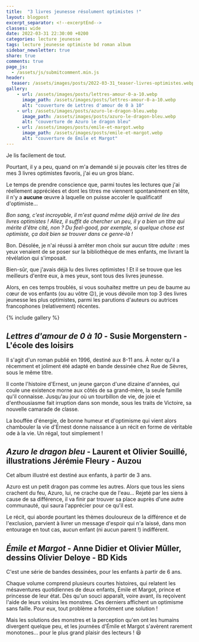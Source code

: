 ```yaml
---
title:  "3 livres jeunesse résolument optimistes !"
layout: blogpost
excerpt_separator: <!--excerptEnd-->
classes: wide
date: 2022-03-31 22:30:00 +0200
categories: lecture jeunesse
tags: lecture jeunesse optimiste bd roman album
sidebar_newsletter: true
share: true
comments: true
page_js:
  - /assets/js/submitcomment.min.js
header:
  teaser: /assets/images/posts/2022-03-31_teaser-livres-optimistes.webp
gallery:
    - url: /assets/images/posts/lettres-amour-0-a-10.webp
      image_path: /assets/images/posts/lettres-amour-0-a-10.webp
      alt: "couverture de Lettres d'amour de 0 à 10"
    - url: /assets/images/posts/azuro-le-dragon-bleu.webp
      image_path: /assets/images/posts/azuro-le-dragon-bleu.webp
      alt: "couverture de Azuro le dragon bleu"
    - url: /assets/images/posts/emile-et-margot.webp
      image_path: /assets/images/posts/emile-et-margot.webp
      alt: "couverture de Émile et Margot"
---
```


Je lis facilement de tout.

Pourtant, il y a peu, quand on m'a demandé si je pouvais citer les titres de mes 3 livres optimistes favoris, j'ai eu un gros blanc.
<!--excerptEnd-->
Le temps de prendre conscience que, parmi toutes les lectures que j'ai réellement appréciées et dont les titres me viennent spontanément en tête, il n'y a **aucune** &oelig;uvre à laquelle on puisse accoler le qualificatif d'optimiste&hellip;

*Bon sang, c'est incroyable, il m'est quand même déjà arrivé de lire des livres optimistes&nbsp;! Allez, il suffit de chercher un peu, il y a bien un titre qui mérite d'être cité, non&nbsp;? Du feel-good, par exemple, si quelque chose est optimiste, ça doit bien se trouver dans ce genre-là&nbsp;!*

Bon. Désolée, je n'ai réussi à arrêter mon choix sur aucun titre *adulte*&nbsp;: mes yeux venaient de se poser sur la bibliothèque de mes enfants, me livrant la révélation qui s'imposait.

Bien-sûr, que j'avais déjà lu des livres optimistes&nbsp;! Et il se trouve que les meilleurs d'entre eux, à mes yeux, sont tous des livres jeunesse.

Alors, en ces temps troublés, si vous souhaitez mettre un peu de baume au c&oelig;ur de vos enfants (ou au vôtre 😉), je vous dévoile mon top 3 des livres jeunesse les plus optimistes, parmi les parutions d'auteurs ou autrices francophones (relativement) récentes.

{% include gallery %}


## *Lettres d'amour de 0 à 10* - Susie Morgenstern - L'école des loisirs

Il s'agit d'un roman publié en 1996, destiné aux 8-11 ans. À noter qu'il a récemment et joliment été adapté en bande dessinée chez Rue de Sèvres, sous le même titre.

Il conte l'histoire d'Ernest, un jeune garçon d'une dizaine d'années, qui coule une existence morne aux côtés de sa grand-mère, la seule famille qu'il connaisse. Jusqu'au jour où un tourbillon de vie, de joie et d'enthousiasme fait irruption dans son monde, sous les traits de Victoire, sa nouvelle camarade de classe.

La bouffée d'énergie, de bonne humeur et d'optimisme qui vient alors chambouler la vie d'Ernest donne naissance à un récit en forme de véritable ode à la vie. Un régal, tout simplement&nbsp;!


## *Azuro le dragon bleu* - Laurent et Olivier Souillé, illustrations Jérémie Fleury - Auzou

Cet album illustré est destiné aux enfants, à partir de 3 ans.

Azuro est un petit dragon pas comme les autres. Alors que tous les siens crachent du feu, Azuro, lui, ne crache que de l'eau&hellip; Rejeté par les siens à cause de sa différence, il va finir par trouver sa place auprès d'une autre communauté, qui saura l'apprécier pour ce qu'il est.

Le récit, qui aborde pourtant les thèmes douloureux de la différence et de l'exclusion, parvient à livrer un message d'espoir qui n'a laissé, dans mon entourage en tout cas, aucun enfant (ni aucun parent&nbsp;!) indifférent.


## *Émile et Margot* - Anne Didier et Olivier Mûller, dessins Olivier Deloye - BD Kids

C'est une série de bandes dessinées, pour les enfants à partir de 6 ans.

Chaque volume comprend plusieurs courtes histoires, qui relatent les mésaventures quotidiennes de deux enfants, Émile et Margot, prince et princesse de leur état. Dès qu'un souci apparaît, voire avant, ils reçoivent l'aide de leurs voisins les monstres. Ces derniers affichent un optimisme sans faille. Pour eux, tout problème a forcément une solution&nbsp;!

Mais les solutions des monstres et la perception qu'en ont les humains divergent quelque peu, et les journées d'Émile et Margot s'avèrent rarement monotones&hellip; pour le plus grand plaisir des lecteurs&nbsp;! 😆
